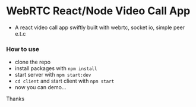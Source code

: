# WebRTC React/Node Video Call App

- A react video call app swiftly built with webrtc, socket io, simple peer e.t.c

### How to use

- clone the repo
- install packages with `npm install`
- start server with `npm start:dev`
- `cd client` and start client with `npm start`
- now you can demo...

Thanks

